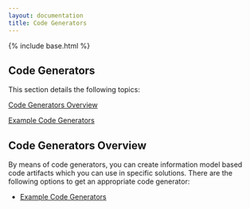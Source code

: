 ```yaml
---
layout: documentation
title: Code Generators
---
```

{% include base.html %}


## Code Generators

This section details the following topics:

[Code Generators Overview](#code-generators-overview)

[Example Code Generators](./example-codegenerators.html)


## Code Generators Overview

By means of code generators, you can create information model based code artifacts which you can use in specific solutions. There are the following options to get an appropriate code generator:

* [Example Code Generators](./example-codegenerators.html)  
